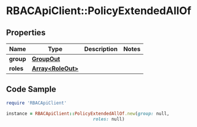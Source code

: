 # RBACApiClient::PolicyExtendedAllOf

## Properties

Name | Type | Description | Notes
------------ | ------------- | ------------- | -------------
**group** | [**GroupOut**](GroupOut.md) |  | 
**roles** | [**Array&lt;RoleOut&gt;**](RoleOut.md) |  | 

## Code Sample

```ruby
require 'RBACApiClient'

instance = RBACApiClient::PolicyExtendedAllOf.new(group: null,
                                 roles: null)
```


